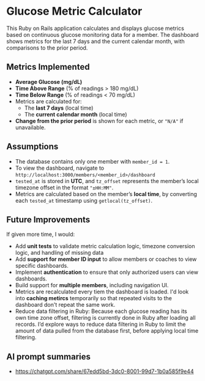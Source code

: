 # Glucose Metric Calculator

This Ruby on Rails application calculates and displays glucose metrics based on continuous glucose monitoring data for a member. The dashboard shows metrics for the last 7 days and the current calendar month, with comparisons to the prior period.

## Metrics Implemented

- **Average Glucose (mg/dL)**
- **Time Above Range** (% of readings > 180 mg/dL)
- **Time Below Range** (% of readings < 70 mg/dL)
- Metrics are calculated for:
  - The **last 7 days** (local time)
  - The **current calendar month** (local time)
- **Change from the prior period** is shown for each metric, or `"N/A"` if unavailable.

## Assumptions

- The database contains only one member with `member_id = 1`.
- To view the dashboard, navigate to `http://localhost:3000/members/<member_id>/dashboard`
- `tested_at` is stored in **UTC**, and `tz_offset` represents the member’s local timezone offset in the format `"±HH:MM"`.
- Metrics are calculated based on the member’s **local time**, by converting each `tested_at` timestamp using `getlocal(tz_offset)`.

## Future Improvements

If given more time, I would:

- Add **unit tests** to validate metric calculation logic, timezone conversion logic, and handling of missing data
- Add **support for member ID input** to allow members or coaches to view specific dashboards.
- Implement **authentication** to ensure that only authorized users can view dashboards.
- Build support for **multiple members**, including navigation UI.
- Metrics are recalculated every tiem the dashboard is loaded. I'd look into **caching metircs** temporarily so that repeated visits to the dashboard don't repeat the same work.
- Reduce data filtering in Ruby: Because each glucose reading has its own time zone offset, filtering is currently done in Ruby after loading all records. I’d explore ways to reduce data filtering in Ruby to limit the amount of data pulled from the database first, before applying local time filtering.

## AI prompt summaries

- https://chatgpt.com/share/67edd5bd-3dc0-8001-99d7-1b0a585f9e44